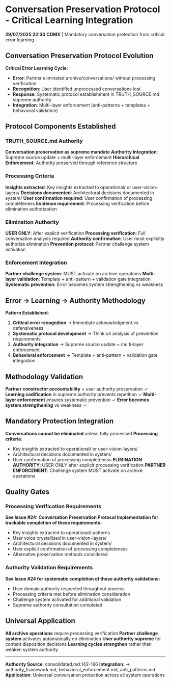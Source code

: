 # Conversation Preservation Protocol - Critical Learning Integration

**29/07/2025 22:30 CDMX** | Mandatory conversation protection from critical error learning

## Conversation Preservation Protocol Evolution

**Critical Error Learning Cycle**:
- **Error**: Partner eliminated archive/conversations/ without processing verification
- **Recognition**: User identified unprocessed conversations lost
- **Response**: Systematic protocol establishment in TRUTH_SOURCE.md supreme authority
- **Integration**: Multi-layer enforcement (anti-patterns + templates + behavioral validation)

## Protocol Components Established

### TRUTH_SOURCE.md Authority
**Conversation preservation as supreme mandate**
**Authority Integration**: Supreme source update + multi-layer enforcement
**Hierarchical Enforcement**: Authority preserved through reference structure

### Processing Criteria
**Insights extracted**: Key insights extracted to operational/ or user-vision-layers/
**Decisions documented**: Architectural decisions documented in system/
**User confirmation required**: User confirmation of processing completeness
**Evidence requirement**: Processing verification before elimination authorization

### Elimination Authority
**USER ONLY**: After explicit verification
**Processing verification**: Full conversation analysis required
**Authority confirmation**: User must explicitly authorize elimination
**Prevention protocol**: Partner challenge system activation

### Enforcement Integration
**Partner challenge system**: MUST activate on archive operations
**Multi-layer validation**: Template + anti-pattern + validation gate integration
**Systematic prevention**: Error becomes system strengthening vs weakness

## Error → Learning → Authority Methodology

**Pattern Established**:
1. **Critical error recognition** → Immediate acknowledgment vs defensiveness
2. **Systematic protocol development** → Think x4 analysis of prevention requirements
3. **Authority integration** → Supreme source update + multi-layer enforcement
4. **Behavioral enforcement** → Template + anti-pattern + validation gate integration

## Methodology Validation

**Partner constructor accountability** + user authority preservation ✓
**Learning codification** in supreme authority prevents repetition ✓
**Multi-layer enforcement** ensures systematic prevention ✓
**Error becomes system strengthening** vs weakness ✓

## Mandatory Protection Integration

**Conversations cannot be eliminated** unless fully processed
**Processing criteria**: 
- Key insights extracted to operational/ or user-vision-layers/
- Architectural decisions documented in system/
- User confirmation of processing completeness
**ELIMINATION AUTHORITY**: USER ONLY after explicit processing verification
**PARTNER ENFORCEMENT**: Challenge system MUST activate on archive operations

## Quality Gates

### Processing Verification Requirements
**See Issue #24: Conversation Preservation Protocol Implementation for trackable completion of these requirements:**
- Key insights extracted to operational/ patterns
- User voice crystallized in user-vision-layers/
- Architectural decisions documented in system/
- User explicit confirmation of processing completeness
- Alternative preservation methods considered

### Authority Validation Requirements
**See Issue #24 for systematic completion of these authority validations:**
- User domain authority respected throughout process
- Processing criteria met before elimination consideration
- Challenge system activated for additional validation
- Supreme authority consultation completed

## Universal Application

**All archive operations** require processing verification
**Partner challenge system** activates automatically on elimination
**User authority supreme** for content disposition decisions
**Learning cycles strengthen** rather than weaken system authority

---
**Authority Source**: consolidated.md:142-166
**Integration**: → authority_framework.md, behavioral_enforcement.md, anti_patterns.md
**Application**: Universal conversation protection across all system operations